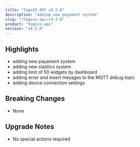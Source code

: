 ```yaml
---
title: "TagoIO API v4.2.0"
description: "adding new payament system"
slug: "/tagoio-api/v4-2-0"
product: "tagoio-api"
version: "v4.2.0"
---
```


## Highlights

- adding new payament system
- adding new statitics system
- adding limit of 50 widgets by dashboard
- adding error and insert mesages to the MQTT debug topic
- adding device connection settings

## Breaking Changes

- None

## Upgrade Notes

- No special actions required
